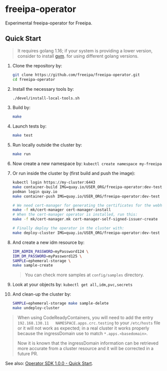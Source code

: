 # freeipa-operator

Experimental freeipa-operator for Freeipa.

## Quick Start

> It requires golang 1.16; if your system is providing a lower
> version, consider to install [gvm](https://github.com/moovweb/gvm#installing).
> for using different golang versions.

1. Clone the repository by:

   ```sh
   git clone https://github.com/freeipa/freeipa-operator.git
   cd freeipa-operator
   ```

1. Install the necessary tools by:

   ```sh
   ./devel/install-local-tools.sh
   ```

1. Build by:

   ```sh
   make
   ```

1. Launch tests by:

   ```sh
   make test
   ```

1. Run locally outside the cluster by:

   ```sh
   make run
   ```

1. Now create a new namespace by: `kubectl create namespace my-freeipa`

1. Or run inside the cluster by (first build and push the image):

   ```sh
   kubectl login https://my-cluster:6443
   make container-build IMG=quay.io/USER_ORG/freeipa-operator:dev-test
   podman login quay.io
   make container-push IMG=quay.io/USER_ORG/freeipa-operator:dev-test

   # We need cert-manager for generating the certificates for the webhooks
   make -f mk/cert-manager cert-manager-install
   # When the cert-manager operator is installed, run this:
   make -f mk/cert-manager.mk cert-manager-self-signed-issuer-create

   # Finally deploy the operator in the cluster with:
   make deploy-cluster IMG=quay.io/USER_ORG/freeipa-operator:dev-test
   ```

2. And create a new idm resource by:

   ```sh
   IDM_ADMIN_PASSWORD=myPassword124 \
   IDM_DM_PASSWORD=myPassword125 \
   SAMPLE=ephemeral-storage \
   make sample-create
   ```

   > You can check more samples at `config/samples` directory.

3. Look at your objects by: `kubectl get all,idm,pvc,secrets`

4. And clean-up the cluster by:

   ```sh
   SAMPLE=ephemeral-storage make sample-delete
   make undeploy-cluster
   ```

<!-- TODO When the read of ingresDomain is implemented, remove the
          block below. -->

> When using CodeReadyContainers, you will need to add the entry
> `192.168.130.11   NAMESPACE.apps.crc.testing` to your `/etc/hosts` file
> or it will not work as expected; in a real cluster it works
> properly because the ingressDomain use to match `*.apps.<basedomain>`.
>
> Now it is known that the ingressDomain information can be retrieved more
> accurate from a cluster resource and it will be corrected in a future PR.

See also: [Operator SDK 1.0.0 - Quick Start](https://sdk.operatorframework.io/docs/building-operators/golang/quickstart/).
